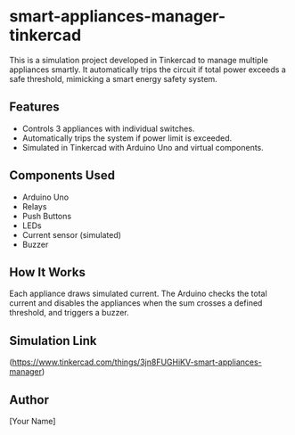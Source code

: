 # smart-appliances-manager-tinkercad

This is a simulation project developed in Tinkercad to manage multiple appliances smartly. It automatically trips the circuit if total power exceeds a safe threshold, mimicking a smart energy safety system.

## Features
- Controls 3 appliances with individual switches.
- Automatically trips the system if power limit is exceeded.
- Simulated in Tinkercad with Arduino Uno and virtual components.

## Components Used
- Arduino Uno
- Relays
- Push Buttons
- LEDs
- Current sensor (simulated)
- Buzzer

## How It Works
Each appliance draws simulated current. The Arduino checks the total current and disables the appliances when the sum crosses a defined threshold, and triggers a buzzer.

## Simulation Link
(https://www.tinkercad.com/things/3jn8FUGHiKV-smart-appliances-manager)

## Author
[Your Name]
